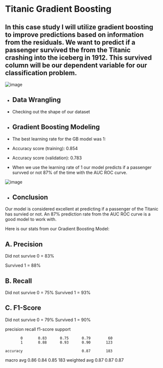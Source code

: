 # Titanic Gradient Boosting

## In this case study I will utilize gradient boosting to improve predictions based on information from the residuals. We want to predict if a passenger survived the from the Titanic crashing into the iceberg in 1912. This survived column will be our dependent variable for our classification problem.

![image](https://user-images.githubusercontent.com/86930309/227742995-b734507f-9839-4f6b-9bdf-7d11b9595e3c.png)

- ## Data Wrangling
- Checking out the shape of our dataset

- ## Gradient Boosting Modeling
- The best learning rate for the GB model was 1:
- Accuracy score (training): 0.854
- Accuracy score (validation): 0.783
- When we use the learning rate of 1 our model predicts if a passenger survved or not 87% of the time with the AUC ROC curve.

![image](https://user-images.githubusercontent.com/86930309/227744250-0a021133-9ca2-41c5-97ba-041425d6e802.png)

- ## Conclusion

Our model is considered excellent at predicting if a passenger of the Titanic has survied or not. An 87% prediction rate from the AUC ROC curve is a good model to work with.  

Here is our stats from our Gradient Boosting Model:

## A. Precision 

Did not survive 0 = 83%

Survived 1 = 88%

## B. Recall

Did not survive 0 = 75%
Survived 1 = 93%

## C. F1-Score

Did not survive 0 = 79%
Survived 1 = 90%



 precision    recall  f1-score   support

           0       0.83      0.75      0.79        60
           1       0.88      0.93      0.90       123

    accuracy                           0.87       183
   macro avg       0.86      0.84      0.85       183
weighted avg       0.87      0.87      0.87 

